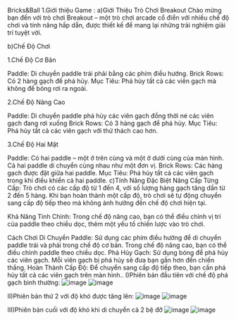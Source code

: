 Bricks&Ball
1.Giới thiệu Game :
a)Giới Thiệu Trò Chơi Breakout
Chào mừng bạn đến với trò chơi Breakout – một trò chơi arcade cổ điển với nhiều chế độ chơi và tính năng hấp dẫn, được thiết kế để mang lại những trải nghiệm giải trí tuyệt vời.

b)Chế Độ Chơi

1.Chế Độ Cơ Bản

Paddle: Di chuyển paddle trái phải bằng các phím điều hướng.
Brick Rows: Có 2 hàng gạch để phá hủy.
Mục Tiêu: Phá hủy tất cả các viên gạch mà không để bóng rơi ra ngoài.

2.Chế Độ Nâng Cao

Paddle: Di chuyển paddle phá hủy các viên gạch đồng thời né các viên gạch đang rơi xuống
Brick Rows: Có 3 hàng gạch để phá hủy.
Mục Tiêu: Phá hủy tất cả các viên gạch với thử thách cao hơn.

3.Chế Độ Hai Mặt

Paddle: Có hai paddle – một ở trên cùng và một ở dưới cùng của màn hình. Cả hai paddle di chuyển cùng nhau như một đơn vị.
Brick Rows: Các hàng gạch được đặt giữa hai paddle.
Mục Tiêu: Phá hủy tất cả các viên gạch trong khi điều khiển cả hai paddle.
c)Tính Năng Đặc Biệt
Nâng Cấp Từng Cấp: Trò chơi có các cấp độ từ 1 đến 4, với số lượng hàng gạch tăng dần từ 2 đến 5 hàng. Khi bạn hoàn thành một cấp độ, trò chơi sẽ tự động chuyển sang cấp độ tiếp theo mà không ảnh hưởng đến chế độ chơi hiện tại.

Khả Năng Tinh Chỉnh: Trong chế độ nâng cao, bạn có thể điều chỉnh vị trí của paddle theo chiều dọc, thêm một yếu tố chiến lược vào trò chơi.

Cách Chơi
Di Chuyển Paddle: Sử dụng các phím điều hướng để di chuyển paddle trái và phải trong chế độ cơ bản. Trong chế độ nâng cao, bạn có thể điều chỉnh paddle theo chiều dọc.
Phá Hủy Gạch: Sử dụng bóng để phá hủy các viên gạch. Mỗi viên gạch bị phá hủy sẽ đưa bạn gần hơn đến chiến thắng.
Hoàn Thành Cấp Độ: Để chuyển sang cấp độ tiếp theo, bạn cần phá hủy tất cả các viên gạch trên màn hình..
I)Phiên bản đầu tiên với chế độ phá gạch bình thường:
![image](https://github.com/user-attachments/assets/bafee8d1-56c5-47bf-a461-8e319fa93b16)
![image](https://github.com/user-attachments/assets/ae4dd6e0-013b-4d77-ace3-f520469cc203)


II)Phiên bản thứ 2 với độ khó được tăng lên:
![image](https://github.com/user-attachments/assets/e42d5ee7-2155-468a-bee7-9b1e23720b3b)
![image](https://github.com/user-attachments/assets/bbaf6e09-2e55-4275-b2cf-14799cf904ff)


III)Phiên bản cuối với độ khó khi di chuyển cả 2 bệ đỡ 
![image](https://github.com/user-attachments/assets/f6a5a912-bf8d-4374-81f5-e3fcf8fc3440)
![image](https://github.com/user-attachments/assets/99667964-f2ec-4b90-b666-e0a049f9c838)





